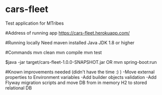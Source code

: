 # cars-fleet
Test application for MTribes

#Address of running app
https://cars-fleet.herokuapp.com/

#Running locally
Need maven installed
Java JDK 1.8 or higher

#Commands
mvn clean
mvn compile
mvn test

$java -jar target/cars-fleet-1.0.0-SNAPSHOT.jar
OR
mvn spring-boot:run

#Known improvements needed (didn't have the time :) )
-Move external properties to Environment variables
-Add builder objects validation
-Add Flyway migration scripts and move DB from in memory H2 to stored relational DB

